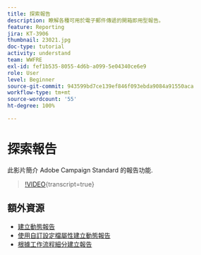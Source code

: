 ```yaml
---
title: 探索報告
description: 瞭解各種可用於電子郵件傳遞的開箱即用型報告。
feature: Reporting
jira: KT-3906
thumbnail: 23021.jpg
doc-type: tutorial
activity: understand
team: WWFRE
exl-id: fef1b535-8055-4d6b-a099-5e04340ce6e9
role: User
level: Beginner
source-git-commit: 943599bd7ce139ef846f093ebda9084a91550aca
workflow-type: tm+mt
source-wordcount: '55'
ht-degree: 100%

---
```


# 探索報告

此影片簡介 Adobe Campaign Standard 的報告功能.

>[!VIDEO](https://video.tv.adobe.com/v/23021?learn=on){transcript=true}

## 額外資源

* [建立動態報告](/help/reporting/creating-a-dynamic-report.md)
* [使用自訂設定檔屬性建立動態報告](/help/reporting/custom-profile-attributes-dynamic-reports.md)
* [根據工作流程細分建立報告](/help/reporting/report-on-workflow-segments.md)
